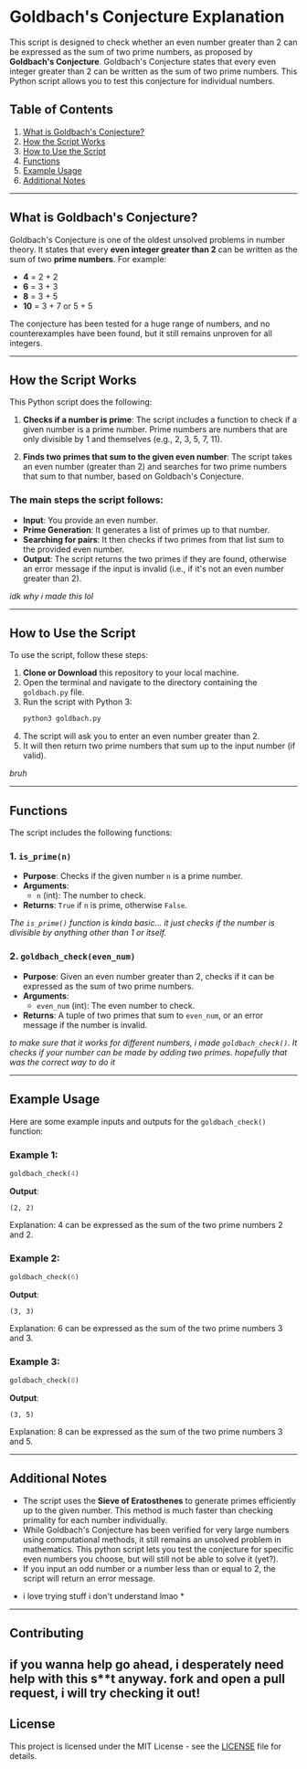 
# Goldbach's Conjecture Explanation

This script is designed to check whether an even number greater than 2 can be expressed as the sum of two prime numbers, as proposed by **Goldbach's Conjecture**. Goldbach's Conjecture states that every even integer greater than 2 can be written as the sum of two prime numbers. This Python script allows you to test this conjecture for individual numbers.

## Table of Contents

1. [What is Goldbach's Conjecture?](#what-is-goldbachs-conjecture)
2. [How the Script Works](#how-the-script-works)
3. [How to Use the Script](#how-to-use-the-script)
4. [Functions](#functions)
5. [Example Usage](#example-usage)
6. [Additional Notes](#additional-notes)

---

## What is Goldbach's Conjecture?

Goldbach's Conjecture is one of the oldest unsolved problems in number theory. It states that every **even integer greater than 2** can be written as the sum of two **prime numbers**. For example:

- **4** = 2 + 2
- **6** = 3 + 3
- **8** = 3 + 5
- **10** = 3 + 7 or 5 + 5

The conjecture has been tested for a huge range of numbers, and no counterexamples have been found, but it still remains unproven for all integers.

---

## How the Script Works

This Python script does the following:

1. **Checks if a number is prime**: The script includes a function to check if a given number is a prime number. Prime numbers are numbers that are only divisible by 1 and themselves (e.g., 2, 3, 5, 7, 11).
   
2. **Finds two primes that sum to the given even number**: The script takes an even number (greater than 2) and searches for two prime numbers that sum to that number, based on Goldbach's Conjecture.

### The main steps the script follows:
- **Input**: You provide an even number.
- **Prime Generation**: It generates a list of primes up to that number.
- **Searching for pairs**: It then checks if two primes from that list sum to the provided even number.
- **Output**: The script returns the two primes if they are found, otherwise an error message if the input is invalid (i.e., if it's not an even number greater than 2).

*idk why i made this lol*

---

## How to Use the Script

To use the script, follow these steps:

1. **Clone or Download** this repository to your local machine.
2. Open the terminal and navigate to the directory containing the `goldbach.py` file.
3. Run the script with Python 3:
   ```bash
   python3 goldbach.py
   ```
4. The script will ask you to enter an even number greater than 2.
5. It will then return two prime numbers that sum up to the input number (if valid).

*bruh*

---

## Functions

The script includes the following functions:

### 1. `is_prime(n)`
- **Purpose**: Checks if the given number `n` is a prime number.
- **Arguments**:
  - `n` (int): The number to check.
- **Returns**: `True` if `n` is prime, otherwise `False`.

*The `is_prime()` function is kinda basic... it just checks if the number is divisible by anything other than 1 or itself.*

### 2. `goldbach_check(even_num)`
- **Purpose**: Given an even number greater than 2, checks if it can be expressed as the sum of two prime numbers.
- **Arguments**:
  - `even_num` (int): The even number to check.
- **Returns**: A tuple of two primes that sum to `even_num`, or an error message if the number is invalid.

*to make sure that it works for different numbers, i made `goldbach_check()`. It checks if your number can be made by adding two primes. hopefully that was the correct way to do it*

---

## Example Usage

Here are some example inputs and outputs for the `goldbach_check()` function:

### Example 1:
```python
goldbach_check(4)
```
**Output**:
```
(2, 2)
```
Explanation: 4 can be expressed as the sum of the two prime numbers 2 and 2.

### Example 2:
```python
goldbach_check(6)
```
**Output**:
```
(3, 3)
```
Explanation: 6 can be expressed as the sum of the two prime numbers 3 and 3.

### Example 3:
```python
goldbach_check(8)
```
**Output**:
```
(3, 5)
```
Explanation: 8 can be expressed as the sum of the two prime numbers 3 and 5.

---

## Additional Notes

- The script uses the **Sieve of Eratosthenes** to generate primes efficiently up to the given number. This method is much faster than checking primality for each number individually.
- While Goldbach's Conjecture has been verified for very large numbers using computational methods, it still remains an unsolved problem in mathematics. This python script lets you test the conjecture for specific even numbers you choose, but will still not be able to solve it (yet?).
- If you input an odd number or a number less than or equal to 2, the script will return an error message.

* i love trying stuff i don't understand lmao *
---

## Contributing

if you wanna help go ahead, i desperately need help with this s**t anyway. fork and open a pull request, i will try checking it out!
---

## License

This project is licensed under the MIT License - see the [LICENSE](LICENSE) file for details.
